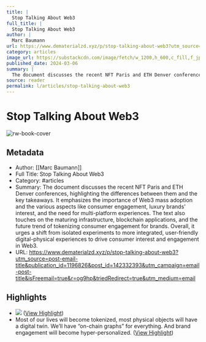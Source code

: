 ```yaml
---
title: |
  Stop Talking About Web3
full_title: |
  Stop Talking About Web3
author: |
  Marc Baumann
url: https://www.dematerialzd.xyz/p/stop-talking-about-web3?utm_source=post-email-title&publication_id=1196826&post_id=142332393&utm_campaign=email-post-title&isFreemail=true&r=og9hp&triedRedirect=true&utm_medium=email
category: articles
image_url: https://substackcdn.com/image/fetch/w_1200,h_600,c_fill,f_jpg,q_auto:good,fl_progressive:steep,g_auto/https%3A%2F%2Fsubstack-post-media.s3.amazonaws.com%2Fpublic%2Fimages%2Fdb9bd76f-a3d6-43af-b04a-613be753c7ee_5712x4284.jpeg
published_date: 2024-03-06
summary: |
  The document discusses the recent NFT Paris and ETH Denver conferences, highlighting the differences between them and the key takeaways. It emphasizes the importance of Web3 mass adoption and the various aspects like consumer engagement, luxury brands' interest, and the need for multi-platform experiences. The text also touches on the maturing infrastructure, blockchain applications, and the future trend of tokenizing consumer engagement for brands. Overall, it urges a shift from isolated experiments to more integrated, user-friendly digital-physical experiences to drive consumer interest and engagement in Web3.
source: reader
permalink: l/articles/stop-talking-about-web3
---
```

# Stop Talking About Web3

![rw-book-cover](https://substackcdn.com/image/fetch/w_1200,h_600,c_fill,f_jpg,q_auto:good,fl_progressive:steep,g_auto/https%3A%2F%2Fsubstack-post-media.s3.amazonaws.com%2Fpublic%2Fimages%2Fdb9bd76f-a3d6-43af-b04a-613be753c7ee_5712x4284.jpeg)

## Metadata
- Author: [[Marc Baumann]]
- Full Title: Stop Talking About Web3
- Category: #articles
- Summary: The document discusses the recent NFT Paris and ETH Denver conferences, highlighting the differences between them and the key takeaways. It emphasizes the importance of Web3 mass adoption and the various aspects like consumer engagement, luxury brands' interest, and the need for multi-platform experiences. The text also touches on the maturing infrastructure, blockchain applications, and the future trend of tokenizing consumer engagement for brands. Overall, it urges a shift from isolated experiments to more integrated, user-friendly digital-physical experiences to drive consumer interest and engagement in Web3.
- URL: https://www.dematerialzd.xyz/p/stop-talking-about-web3?utm_source=post-email-title&publication_id=1196826&post_id=142332393&utm_campaign=email-post-title&isFreemail=true&r=og9hp&triedRedirect=true&utm_medium=email

## Highlights
- ![](https://substackcdn.com/image/fetch/w_1456,c_limit,f_auto,q_auto:good,fl_progressive:steep/https%3A%2F%2Fsubstack-post-media.s3.amazonaws.com%2Fpublic%2Fimages%2F37dd0643-ca75-4769-a7e1-25cae5dc4537_4000x2668.jpeg) ([View Highlight](https://read.readwise.io/read/01hrcsmk2cp9wmg0tck3k9kxvh))
- Most of our lives will become tokenized, most physical objects will have a digital twin.
  We’ll have “on-chain graphs” for everything. And brand engagement will become hyper-personalized. ([View Highlight](https://read.readwise.io/read/01hrcstfxs752cvn60s7s6pfrz))


